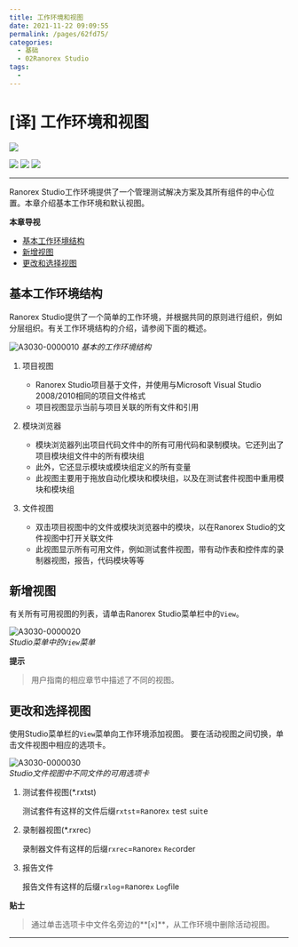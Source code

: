 ```yaml
---
title: 工作环境和视图
date: 2021-11-22 09:09:55
permalink: /pages/62fd75/
categories:
  - 基础
  - 02Ranorex Studio
tags:
  - 
---
```

# [译] 工作环境和视图

[![](https://img.shields.io/badge/OfficialPage-ClickMe-blue.svg?longCache=true&style=flat-square)][0]  

[![](https://img.shields.io/badge/Translator-TaylorTaurus-42B983.svg?longCache=true&style=flat-square)](https://github.com/taylortaurus) 
![](https://img.shields.io/badge/TranslateTime-2018年9月26日-green.svg?longCache=true&style=flat-square)
![](https://img.shields.io/badge/UpdateTime-2019年9月4日-green.svg?longCache=true&style=flat-square)  


---

Ranorex Studio工作环境提供了一个管理测试解决方案及其所有组件的中心位置。本章介绍基本工作环境和默认视图。

**本章导视**

- [基本工作环境结构](#基本工作环境结构)
- [新增视图](#新增视图)
- [更改和选择视图](#更改和选择视图)

## 基本工作环境结构

Ranorex Studio提供了一个简单的工作环境，并根据共同的原则进行组织，例如分层组织。有关工作环境结构的介绍，请参阅下面的概述。

![A3030-0000010](https://gitee.com/taylortaurus/RX_UserGuide_GitBook_Picbed/raw/master/RanorexStudio/A3030-0000010.png)
*基本的工作环境结构*

1. 项目视图

    - Ranorex Studio项目基于文件，并使用与Microsoft Visual Studio 2008/2010相同的项目文件格式
    - 项目视图显示当前与项目关联的所有文件和引用

2. 模块浏览器

    - 模块浏览器列出项目代码文件中的所有可用代码和录制模块。它还列出了项目模块组文件中的所有模块组
    - 此外，它还显示模块或模块组定义的所有变量
    - 此视图主要用于拖放自动化模块和模块组，以及在测试套件视图中重用模块和模块组

3. 文件视图
    -  双击项目视图中的文件或模块浏览器中的模块，以在Ranorex Studio的文件视图中打开关联文件
    -  此视图显示所有可用文件，例如测试套件视图，带有动作表和控件库的录制器视图，报告，代码模块等等
  
## 新增视图

有关所有可用视图的列表，请单击Ranorex Studio菜单栏中的`View`。

![A3030-0000020](https://gitee.com/taylortaurus/RX_UserGuide_GitBook_Picbed/raw/master/RanorexStudio/A3030-0000020.png)  
*Studio菜单中的`View`菜单*  

**提示**  
> 用户指南的相应章节中描述了不同的视图。

## 更改和选择视图

使用Studio菜单栏的`View`菜单向工作环境添加视图。
要在活动视图之间切换，单击文件视图中相应的选项卡。

![A3030-0000030](https://gitee.com/taylortaurus/RX_UserGuide_GitBook_Picbed/raw/master/RanorexStudio/A3030-0000030.png)  
*Studio文件视图中不同文件的可用选项卡*

1. 测试套件视图(*.rxtst)

    测试套件有这样的文件后缀`rxtst`=`R`anore`x` `t`est `s`ui`t`e 

2. 录制器视图(*.rxrec)

    录制器文件有这样的后缀`rxrec`=`R`anore`x` `Rec`order

3. 报告文件

    报告文件有这样的后缀`rxlog`=`R`anore`x` `Log`file

**贴士**  
>通过单击选项卡中文件名旁边的**[x]**，从工作环境中删除活动视图。

---
<!-- [👈创建一个新的测试项目][1] -->


[0]: https://www.ranorex.com/help/latest/ranorex-studio-fundamentals/ranorex-studio/working-environments-views/

[1]:/pages/4b427e/